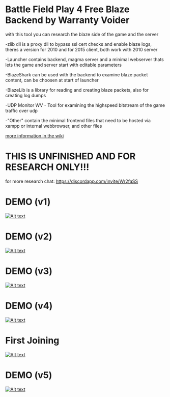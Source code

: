 # Battle Field Play 4 Free Blaze Backend by Warranty Voider

with this tool you can research the blaze side of the game and the server

-zlib dll is a proxy dll to bypass ssl cert checks and enable blaze logs, theres a version for 2010 and for 2015 client, both work with 2010 server

-Launcher contains backend, magma server and a minimal webserver thats lets the game and server start with editable parameters

-BlazeShark can be used with the backend to examine blaze packet content, can be choosen at start of launcher

-BlazeLib is a library for reading and creating blaze packets, also for creating log dumps

-UDP Monitor WV - Tool for examining the highspeed bitstream of the game traffic over udp

-"Other" contain the minimal frontend files that need to be hosted via xampp or internal webbrowser, and other files

[more information in the wiki](https://github.com/Synaxis/p4fBackend/wiki)


# THIS IS UNFINISHED AND FOR RESEARCH ONLY!!!


for more research chat: https://discordapp.com/invite/Wr2faSS


# DEMO (v1)

[![Alt text](https://img.youtube.com/vi/lI8_xpKC2vI/0.jpg)](https://www.youtube.com/watch?v=lI8_xpKC2vI)

# DEMO (v2)

[![Alt text](https://img.youtube.com/vi/MoaW1es4xbY/0.jpg)](https://www.youtube.com/watch?v=MoaW1es4xbY)

# DEMO (v3)

[![Alt text](https://img.youtube.com/vi/z9EfC4xNQZQ/0.jpg)](https://www.youtube.com/watch?v=z9EfC4xNQZQ)

# DEMO (v4)

[![Alt text](https://img.youtube.com/vi/BtnpACHK07w/0.jpg)](https://www.youtube.com/watch?v=BtnpACHK07w)

# First Joining

[![Alt text](https://img.youtube.com/vi/EX3aHWkbB6o/0.jpg)](https://www.youtube.com/watch?v=EX3aHWkbB6o)

# DEMO (v5)

[![Alt text](https://img.youtube.com/vi/iVllQPzRs1M/0.jpg)](https://www.youtube.com/watch?v=iVllQPzRs1M)